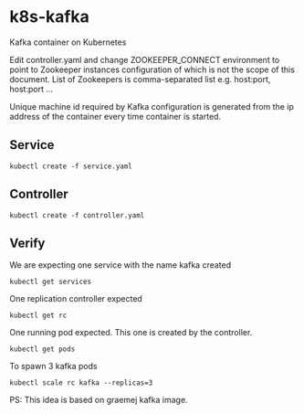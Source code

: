 # k8s-kafka

Kafka container on Kubernetes

Edit controller.yaml and change ZOOKEEPER_CONNECT environment to point to
Zookeeper instances configuration of which is not the scope of this
document. List of Zookeepers is comma-separated list e.g. host:port, host:port ...

Unique machine id required by Kafka configuration is generated from the ip
address of the container every time container is started.

## Service

```
kubectl create -f service.yaml
```

## Controller

```
kubectl create -f controller.yaml
```

## Verify

We are expecting one service with the name kafka created
```
kubectl get services
```

One replication controller expected
```
kubectl get rc
```

One running pod expected. This one is created by the controller.
```
kubectl get pods
```

To spawn 3 kafka pods
```
kubectl scale rc kafka --replicas=3
```

PS: This idea is based on graemej kafka image.